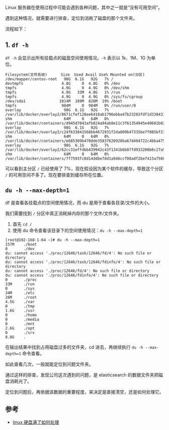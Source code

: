 Linux 服务器在使用过程中可能会遇到各种问题，其中之一就是“没有可用空间”。

遇到这种情况，就需要进行排查，定位到消耗了磁盘的那个文件夹。

流程如下：

## 1. `df -h`

`df -h` 会显示出所有挂载点的磁盘空间使用情况。`-h` 表示以 1k、1M、1G 为单位。

```
Filesystem(文件系统)      Size  Used Avail Use% Mounted on(分区)
/dev/mapper/centos-root   98G  6.1G   92G   7% /
devtmpfs                 4.8G     0  4.8G   0% /dev
tmpfs                    4.9G     0  4.9G   0% /dev/shm
tmpfs                    4.9G   33M  4.8G   1% /run
tmpfs                    4.9G     0  4.9G   0% /sys/fs/cgroup
/dev/sda1               1014M  189M  826M  19% /boot
tmpfs                    984M     0  984M   0% /run/user/0
overlay                   98G  6.1G   92G   7% /var/lib/docker/overlay2/8671cfef128ee6418ab1796ebba47b23283fdf1d338431b4a4ebdc2786485000/merged
shm                       64M     0   64M   0% /var/lib/docker/containers/d945d7043afb824a94ab8e11c3f61354945e40602b0212eb6cd1a794a5c2c475/mounts/shm
overlay                   98G  6.1G   92G   7% /var/lib/docker/overlay2/c24f633841568bb4672931f2da809b47335be7f085bf23237af2cd15bddc27a1/merged
shm                       64M     0   64M   0% /var/lib/docker/containers/e685309b470dde35837620928ba67d404722c4bba475f84ed0cb6ca823504907/mounts/shm
overlay                   98G  6.1G   92G   7% /var/lib/docker/overlay2/62cc31effdbb439942c43f1341b6b07fd933200b6c27a52c6a88ac4b63ae93e6/merged
shm                       64M     0   64M   0% /var/lib/docker/containers/7f7593fc8d14ddbe7dd1a946ccf08adf2bef415a7560db1c12d0ab0abb9e582a/mounts/shm
```

可以看到主分区 `/` 已经使用了 7%，现在假设因为某个软件的缓存，导致这个分区 `/` 的可用空间不多了。现在要排查到缓存所在位置。

## `du -h --max-depth=1`

df 是查看各挂载点的空间使用情况，而 du 是用于查看各目录/文件的大小。

我们需要找到 `/` 分区中真正消耗掉内存的那个文件/文件夹。

1. 首先 `cd /`
1. 使用 du 命令查看该目录下的空间使用情况：`du -h --max-depth=1`

```
[root@192-168-1-64 ~]# du -h --max-depth=1
157M    ./boot
0       ./dev
du: cannot access './proc/12646/task/12646/fd/4': No such file or directory
du: cannot access './proc/12646/task/12646/fdinfo/4': No such file or directory
du: cannot access './proc/12646/fd/4': No such file or directory
du: cannot access './proc/12646/fdinfo/4': No such file or directory
0       ./proc
33M     ./run
0       ./sys
34M     ./etc
26M     ./root
4.5G    ./var
0       ./tmp
1.6G    ./usr
0       ./home
0       ./media
0       ./mnt
2.6G    ./opt
0       ./srv
8.8G    .
```

在输出结果中找到占用磁盘过多的文件夹，cd 进去，再继续执行 `du -h --max-depth=1` 命令查看。

如此查看几次，一般就能定位到问题文件夹。

通过这样的排查，发现公司这次遇到的问题，是 elasticsearch 的数据文件夹把磁盘消耗光了。

定位到问题后，再依据该数据的重要程度，来决定是直接清空，还是如何处理它。


## 参考

- [linux 硬盘满了如何处理](https://blog.csdn.net/ck3207/article/details/76691904)